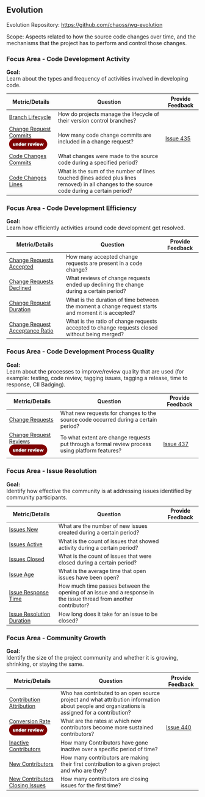 ## Evolution
Evolution Repository: https://github.com/chaoss/wg-evolution

Scope: Aspects related to how the source code changes over time, and the mechanisms that the project has to perform and control those changes.

### Focus Area - Code Development Activity

**Goal:**  
Learn about the types and frequency of activities involved in developing code.

<div>
<table>
  <thead><tr><th>Metric/Details</th><th>Question</th><th>Provide Feedback</th></tr></thead>
<tbody>
  <tr><td><a href="https://chaoss.community/metric-branch-lifecycle/">Branch Lifecycle</a></td><td>How do projects manage the lifecycle of their version control branches?</td><td></td></tr>
  <tr><td><a href="https://chaoss.community/metric-change-request-commits/ ">Change Request Commits<br><img src="https://raw.githubusercontent.com/chaoss/website/master/release/Images/under-review100.png"></a></td><td>How many code change commits are included in a change request?</td><td><a href="https://github.com/chaoss/wg-evolution/issues/435/">Issue 435</a></td></tr>  
  <tr><td><a href="https://chaoss.community/metric-code-changes-commits/">Code Changes Commits</a></td><td>What changes were made to the source code during a specified period?</td><td></td></tr>
  <tr><td><a href="https://chaoss.community/metric-code-changes-lines/">Code Changes Lines</a></td><td>What is the sum of the number of lines touched (lines added plus lines removed) in all changes to the source code during a certain period?</td><td></td></tr>
</tbody>
</table>
</div>

### Focus Area - Code Development Efficiency

**Goal:**  
Learn how efficiently activities around code development get resolved.

<div>
<table>
  <thead><tr><th>Metric/Details</th><th>Question</th><th>Provide Feedback</th></tr></thead>
<tbody>
  <tr><td><a href="https://chaoss.community/metric-change-requests-accepted/ ">Change Requests Accepted</a></td><td>How many accepted change requests are present in a code change?</td><td></td></tr>
  <tr><td><a href="https://chaoss.community/metric-change-requests-declined/">Change Requests Declined</a></td><td>What reviews of change requests ended up declining the change during a certain period?</td><td></td></tr>
  <tr><td><a href="https://chaoss.community/metric-change-requests-duration/">Change Request Duration</a></td><td>What is the duration of time between the moment a change request starts and moment it is accepted?</td><td></td></tr>
  <tr><td><a href="https://chaoss.community/metric-change-request-acceptance-ratio/">Change Request Acceptance Ratio</a></td><td>What is the ratio of change requests accepted to change requests closed without being merged?</td><td></td></tr>
</tbody>
</table>
</div>

### Focus Area - Code Development Process Quality

**Goal:**  
Learn about the processes to improve/review quality that are used (for example: testing, code review, tagging issues, tagging a release, time to response, CII Badging).

<div>
<table>
  <thead><tr><th>Metric/Details</th><th>Question</th><th>Provide Feedback</th></tr></thead>
<tbody>
  <tr><td><a href="https://chaoss.community/metric-change-requests/">Change Requests</a></td><td>What new requests for changes to the source code occurred during a certain period?</td><td></td></tr>
  <tr><td><a href="https://chaoss.community/metric-change-request-reviews/ ">Change Request Reviews<br><img src="https://raw.githubusercontent.com/chaoss/website/master/release/Images/under-review100.png"></a></td><td>To what extent are change requests put through a formal review process using platform features?</td><td><a href="https://github.com/chaoss/wg-evolution/issues/437/">Issue 437</a></td></tr>  
</tbody>
</table>
</div>

### Focus Area - Issue Resolution

**Goal:**  
Identify how effective the community is at addressing issues identified by community participants.

<div>
<table>
  <thead><tr><th>Metric/Details</th><th>Question</th><th>Provide Feedback</th></tr></thead>
<tbody>
  <tr><td><a href="https://chaoss.community/metric-issues-new/">Issues New</a></td><td>What are the number of new issues created during a certain period?</td><td></td></tr>
  <tr><td><a href="https://chaoss.community/metric-issues-active/">Issues Active</a></td><td>What is the count of issues  that showed activity during a certain period?</td><td></td></tr>
  <tr><td><a href="https://chaoss.community/metric-issues-closed/">Issues Closed</a></td><td>What is the count of issues that were closed during a certain period?</td><td></td></tr>
  <tr><td><a href="https://chaoss.community/metric-issue-age/">Issue Age</a></td><td>What is the average time that open issues have been open?</td><td></td></tr>
  <tr><td><a href="https://chaoss.community/metric-issue-response-time/">Issue Response Time</a></td><td>How much time passes between the opening of an issue and a response in the issue thread from another contributor?</td><td></td></tr>
  <tr><td><a href="https://chaoss.community/metric-issue-resolution-duration/">Issue Resolution Duration</a></td><td>How long does it take for an issue to be closed?</td><td></td></tr>
</tbody>
</table>
</div>

### Focus Area - Community Growth

**Goal:**  
Identify the size of the project community and whether it is growing, shrinking, or staying the same.

<div>
<table>
  <thead><tr><th>Metric/Details</th><th>Question</th><th>Provide Feedback</th></tr></thead>
<tbody>
  <tr><td><a href="https://chaoss.community/metric-contribution-attribution/">Contribution Attribution</a></td><td>Who has contributed to an open source project and what attribution information about people and organizations is assigned for a contribution?</td><td></td></tr>
  <tr><td><a href="https://chaoss.community/metric-conversion-rate/ ">Conversion Rate<br><img src="https://raw.githubusercontent.com/chaoss/website/master/release/Images/under-review100.png"></a></td><td>What are the rates at which new contributors become more sustained contributors?</td><td><a href="https://github.com/chaoss/wg-evolution/issues/440/">Issue 440</a></td></tr>
  <tr><td><a href="https://chaoss.community/metric-inactive-contributors/">Inactive Contributors</a></td><td>How many Contributors have gone inactive over a specific period of time?</td><td></td></tr>
  <tr><td><a href="https://chaoss.community/metric-new-contributors/">New Contributors</a></td><td>How many contributors are making their first contribution to a given project and who are they?</td><td></td></tr>
  <tr><td><a href="https://chaoss.community/metric-new-contributors-closing-issues/">New Contributors Closing Issues</a></td><td>How many contributors are closing issues for the first time?</td><td></td></tr>
</tbody>
</table>
</div>
